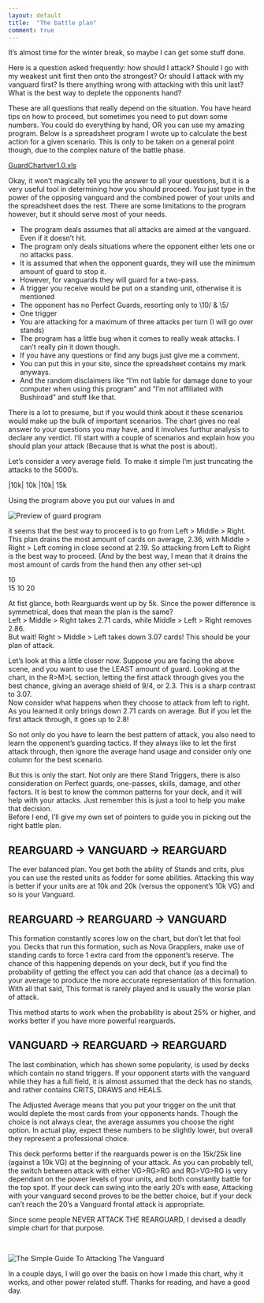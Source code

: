 ```yaml
---
layout: default
title:  "The battle plan"
comment: true
---
```


<p>It&#8217;s almost time for the winter break, so maybe I can get some stuff done.</p>

<p>Here is a question asked frequently: how should I attack? Should I go with my weakest unit first then onto the strongest? Or should I attack with my vanguard first? Is there anything wrong with attacking with this unit last? What is the best way to deplete the opponents hand?</p>

<p>These are all questions that really depend on the situation. You have heard tips on how to proceed, but sometimes you need to put down some numbers. You could do everything by hand, OR you can use my amazing program. Below is a spreadsheet program I wrote up to calculate the best action for a given scenario. This is only to be taken on a general point though, due to the complex nature of the battle phase.</p><!-- more -->

[GuardChartver1.0.xls](/cfvg/assets/program/guardchartver1.xls)

<p>Okay, it won&#8217;t magically tell you the answer to all your questions, but it is a very useful tool in determining how you should proceed. You just type in the power of the opposing vanguard and the combined power of your units and the spreadsheet does the rest. There are some limitations to the program however, but it should serve most of your needs.<br /></p>

 * The program deals assumes that all attacks are aimed at the vanguard. Even if it doesn&#8217;t hit.
 * The program only deals situations where the opponent either lets one or no attacks pass.
 * It is assumed that when the opponent guards, they will use the minimum amount of guard to stop it.
 *   However, for vanguards they will guard for a two-pass.
 * A trigger you receive would be put on a standing unit, otherwise it is mentioned
 * The opponent has no Perfect Guards, resorting only to \10/ &amp; \5/
 * One trigger
 * You are attacking for a maximum of three attacks per turn (I will go over stands)
 * The program has a little bug when it comes to really weak attacks. I can&#8217;t really pin it down though.
 * If you have any questions or find any bugs just give me a comment.
 * You can put this in your site, since the spreadsheet contains my mark anyways.
 * And the random disclaimers like &#8220;I&#8217;m not liable for damage done to your computer when using this program&#8221; and &#8220;I&#8217;m not affiliated with Bushiroad&#8221; and stuff like that.


<p>There is a lot to presume, but if you would think about it these scenarios would make up the bulk of important scenarios. The chart gives no real answer to your questions you may have, and it involves furthur analysis to declare any verdict. I&#8217;ll start with a couple of scenarios and explain how you should plan your attack (Because that is what the post is about).</p>
<p>Let&#8217;s consider a very average field. To make it simple I&#8217;m just truncating the attacks to the 5000&#8217;s.<br /></p>

|10k|
10k |10k| 15k

<p>Using the program above you put our values in and</p>


![Preview of guard program](/cfvg/assets/img/guardpreview.jpg)


<p>it seems that the best way to proceed is to go from Left &gt; Middle &gt; Right. This plan drains the most amount of cards on average, 2.36, with Middle &gt; Right &gt; Left coming in close second at 2.19. So attacking from Left to Right is the best way to proceed. (And by the best way, I mean that it drains the most amount of cards from the hand then any other set-up)</p>
<p>      10 <br />
15 10 20</p>
<p>At fist glance, both Rearguards went up by 5k. Since the power difference is symmetrical, does that mean the plan is the same?<br />
Left &gt; Middle &gt; Right takes 2.71 cards, while Middle &gt; Left &gt; Right removes 2.86.<br />
But wait! Right &gt; Middle &gt; Left takes down 3.07 cards! This should be your plan of attack.</p>
<p>Let&#8217;s look at this a little closer now. Suppose you are facing the above scene, and you want to use the LEAST amount of guard. Looking at the chart, in the R&gt;M&gt;L section, letting the first attack through gives you the best chance, giving an average shield of 9/4, or 2.3. This is a sharp contrast to 3.07.<br />
Now consider what happens when they choose to attack from left to right. As you learned it only brings down 2.71 cards on average. But if you let the first attack through, it goes up to 2.8!</p>
<p>So not only do you have to learn the best pattern of attack, you also need to learn the opponent&#8217;s guarding tactics. If they always like to let the first attack through, then ignore the average hand usage and consider only one column for the best scenario.</p>
<p>But this is only the start. Not only are there Stand Triggers, there is also consideration on Perfect guards, one-passes, skills, damage, and other factors. It is best to know the common patterns for your deck, and it will help with your attacks. Just remember this is just a tool to help you make that decision.<br />
Before I end, I&#8217;ll give my own set of pointers to guide you in picking out the right battle plan.</p>
<h2>REARGUARD -&gt; VANGUARD -&gt; REARGUARD</h2>
<p>The ever balanced plan. You get both the ability of Stands and crits, plus you can use the rested units as fodder for some abilities. Attacking this way is better if your units are at 10k and 20k (versus the opponent&#8217;s 10k VG) and so is your Vanguard.</p>
<h2>REARGUARD -&gt; REARGUARD -&gt; VANGUARD</h2>
<p>This formation constantly scores low on the chart, but don&#8217;t let that fool you. Decks that run this formation, such as Nova Grapplers, make use of standing cards to force 1 extra card from the opponent&#8217;s reserve. The chance of this happening depends on your deck, but if you find the probability of getting the effect you can add that chance (as a decimal) to your average to produce the more accurate representation of this formation. With all that said, This format is rarely played and is usually the worse plan of attack.</p>
<p>This method starts to work when the probability is about 25% or higher, and works better if you have more powerful rearguards.</p>
<h2>VANGUARD -&gt; REARGUARD -&gt; REARGUARD</h2>
<p>The last combination, which has shown some popularity, is used by decks which contain no stand triggers. If your opponent starts with the vanguard while they has a full field, it is almost assumed that the deck has no stands, and rather contains CRITS, DRAWS and HEALS.</p>
<p>The Adjusted Average means that you put your trigger on the unit that would deplete the most cards from your opponents hands. Though the choice is not always clear, the average assumes you choose the right option. In actual play, expect these numbers to be slightly lower, but overall they represent a professional choice.</p>
<p>This deck performs better if the rearguards power is on the 15k/25k line (against a 10k VG) at the beginning of your attack. As you can probably tell, the switch between attack with either VG&gt;RG&gt;RG and RG&gt;VG&gt;RG is very dependant on the power levels of your units, and both constantly battle for the top spot. If your deck can swing into the early 20&#8217;s with ease, Attacking with your vanguard second proves to be the better choice, but if your deck can&#8217;t reach the 20&#8217;s a Vanguard frontal attack is appropriate.</p>
<p>Since some people NEVER ATTACK THE REARGUARD, I devised a deadly simple chart for that purpose.</p>
<p>&nbsp;</p>


![The Simple Guide To Attacking The Vanguard](/cfvg/assets/img/simpleattack.png)


<p>In a couple days, I will go over the basis on how I made this chart, why it works, and other power related stuff. Thanks for reading, and have a good day.<i class="fa fa-stop"></i></p>

